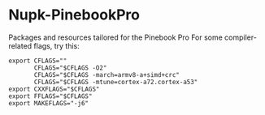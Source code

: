 # Nupk-PinebookPro
Packages and resources tailored for the Pinebook Pro
For some compiler-related flags, try this: 

```
export CFLAGS=""
       CFLAGS="$CFLAGS -O2" 
       CFLAGS="$CFLAGS -march=armv8-a+simd+crc" 
       CFLAGS="$CFLAGS -mtune=cortex-a72.cortex-a53" 
export CXXFLAGS="$CFLAGS"
export FFLAGS="$CFLAGS"
export MAKEFLAGS="-j6"
```
